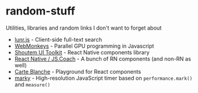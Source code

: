 # random-stuff
Utilities, libraries and random links I don't want to forget about

* [lunr.js](http://lunrjs.com/) - Client-side full-text search
* [WebMonkeys](https://github.com/MaiaVictor/WebMonkeys) - Parallel GPU programming in Javascript
* [Shoutem UI Toolkit](https://shoutem.github.io/ui/) - React Native components library
* [React Native / JS.Coach](https://js.coach/react-native/) - A bunch of RN components (and non-RN as well)
* [Carte Blanche](https://github.com/carteb/carte-blanche) - Playground for React components
* [marky](https://github.com/nolanlawson/marky) - High-resolution JavaScript timer based on `performance.mark()` and `measure()`
